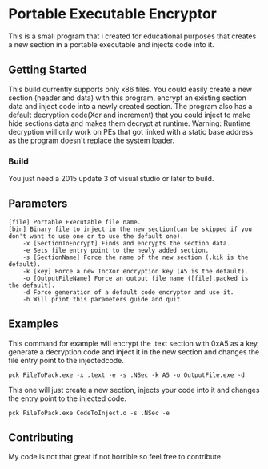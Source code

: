 # Portable Executable Encryptor

This is a small program that i created for educational purposes that creates a new section in a portable executable and injects code into it.

## Getting Started

This build currently supports only x86 files.
You could easily create a new section (header and data) with this program, encrypt an existing section data and inject code into a newly created section.
The program also has a default decryption code(Xor and increment) that you could inject to make hide sections data and makes them decrypt at runtime.
Warning: Runtime decryption will only work on PEs that got linked with a static base address as the program doesn't replace the system loader.

### Build

You just need a 2015 update 3  of visual studio or later to build.

## Parameters
```
[file] Portable Executable file name.
[bin] Binary file to inject in the new section(can be skipped if you don't want to use one or to use the default one).
	-x [SectionToEncrypt] Finds and encrypts the section data.
	-e Sets file entry point to the newly added section.
	-s [SectionName] Force the name of the new section (.kik is the default).
	-k [key] Force a new IncXor encryption key (A5 is the default).
	-o [OutputFileName] Force an output file name ([file].packed is the default).
	-d Force generation of a default code encryptor and use it.
	-h Will print this parameters guide and quit.
```
## Examples
This command for example will encrypt the .text section with 0xA5 as a key, generate a decryption code and inject it in the new section and changes the file entry point to the injectedcode.
```
pck FileToPack.exe -x .text -e -s .NSec -k A5 -o OutputFile.exe -d
```
This one will just create a new section, injects your code into it and changes the entry point to the injected code.
```
pck FileToPack.exe CodeToInject.o -s .NSec -e
```
## Contributing

My code is not that great if not horrible so feel free to contribute.


